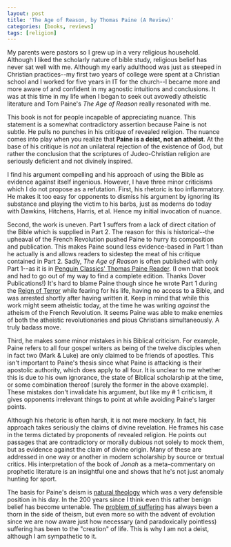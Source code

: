 ```yaml
---
layout: post
title: 'The Age of Reason, by Thomas Paine (A Review)'
categories: [books, reviews]
tags: [religion]
---
```

My parents were pastors so I grew up in a very religious household. Although I liked the scholarly nature of bible study, religious belief has never sat well with me. Although my early adulthood was just as steeped in Christian practices--my first two years of college were spent at a Christian school and I worked for five years in IT for the church--I became more and more aware of and confident in my agnostic intuitions and conclusions. It was at this time in my life when I began to seek out avowedly atheistic literature and Tom Paine's _The Age of Reason_ really resonated with me.

This book is not for people incapable of appreciating nuance. This statement is a somewhat contradictory assertion because Paine is not subtle. He pulls no punches in his critique of revealed religion. The nuance comes into play when you realize that **Paine is a deist, not an atheist**. At the base of his critique is _not_ an unilateral rejection of the existence of God, but rather the conclusion that the scriptures of Judeo-Christian religion are seriously deficient and not divinely inspired.

I find his argument compelling and his approach of using the Bible as evidence against itself ingenious. However, I have three minor criticisms which I do not propose as a refutation.
First, his rhetoric is too inflammatory. He makes it too easy for opponents to dismiss his argument by ignoring its substance and playing the victim to his barbs, just as moderns do today with Dawkins, Hitchens, Harris, et al. Hence my initial invocation of nuance.

Second, the work is uneven. Part 1 suffers from a lack of direct citation of the Bible which is supplied in Part 2. The reason for this is historical--the upheaval of the French Revolution pushed Paine to hurry its composition and publication. This makes Paine sound less evidence-based in Part 1 than he actually is and allows readers to sidestep the meat of his critique contained in Part 2. Sadly, _The Age of Reason_ is often published with only Part 1--as it is in [Penguin Classics' Thomas Paine Reader](http://a.co/1jZ1YvP). (I own that book and had to go out of my way to find a complete edition. Thanks Dover Publications!) It's hard to blame Paine though since he wrote Part 1 during the [Reign of Terror](http://en.wikipedia.org/wiki/Reign_of_Terror) while fearing for his life, having no access to a Bible, and was arrested shortly after having written it. Keep in mind that while this work might seem atheistic today, at the time he was writing _against_ the atheism of the French Revolution. It seems Paine was able to make enemies of both the atheistic revolutionaries and pious Christians simultaneously. A truly badass move.

Third, he makes some minor mistakes in his Biblical criticism. For example, Paine refers to all four gospel writers as being of the twelve disciples when in fact two (Mark &amp; Luke) are only claimed to be friends of apostles. This isn't important to Paine's thesis since what Paine is attacking is their apostolic authority, which does apply to all four. It is unclear to me whether this is due to his own ignorance, the state of Biblical scholarship at the time, or some combination thereof (surely the former in the above example). These mistakes don't invalidate his argument, but like my # 1 criticism, it gives opponents irrelevant things to point at while avoiding Paine's larger points.

Although his rhetoric is often harsh, it is not mere mockery. In fact, his approach takes seriously the claims of divine revelation. He frames his case in the terms dictated by proponents of revealed religion. He points out passages that are contradictory or morally dubious not solely to mock them, but as evidence against the claim of divine origin. Many of these are addressed in one way or another in modern scholarship by source or textual critics. His interpretation of the book of _Jonah_ as a meta-commentary on prophetic literature is an insightful one and shows that he's not just anomaly hunting for sport.

The basis for Paine's deism is [natural theology](http://en.wikipedia.org/wiki/Natural_theology) which was a very defensible position in his day. In the 200 years since I think even this rather benign belief has become untenable. The [problem of suffering](http://en.wikipedia.org/wiki/Theodicy) has always been a thorn in the side of theism, but even more so with the advent of evolution since we are now aware just how necessary (and paradoxically pointless) suffering has been to the "creation" of life. This is why I am not a deist, although I am sympathetic to it.
